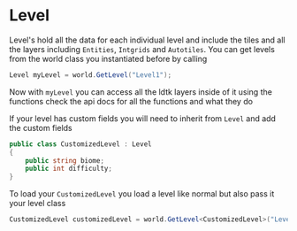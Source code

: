 # Level

Level's hold all the data for each individual level and include the tiles and all the layers including `Entities`, `Intgrids` and `Autotiles`.
You can get levels from the world class you instantiated before by calling

```csharp
Level myLevel = world.GetLevel("Level1");
```

Now with `myLevel` you can access all the ldtk layers inside of it using the functions
check the api docs for all the functions and what they do

If your level has custom fields you will need to inherit from `Level`
and add the custom fields

```csharp
public class CustomizedLevel : Level
{
    public string biome;
    public int difficulty;
}
```

To load your `CustomizedLevel` you load a level like normal but also pass it your level class

```csharp
CustomizedLevel customizedLevel = world.GetLevel<CustomizedLevel>("Level1");
```

